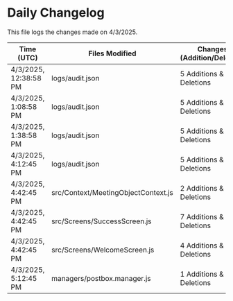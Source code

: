 # Daily Changelog

This file logs the changes made on 4/3/2025.

| Time (UTC)             | Files Modified                    | Changes (Addition/Deletion) |
|------------------------|-----------------------------------|-----------------------------|
| 4/3/2025, 12:38:58 PM | logs/audit.json | 5 Additions & 5 Deletions |
| 4/3/2025, 1:08:58 PM | logs/audit.json | 5 Additions & 5 Deletions|
| 4/3/2025, 1:38:58 PM | logs/audit.json | 5 Additions & 5 Deletions|
| 4/3/2025, 4:12:45 PM | logs/audit.json | 5 Additions & 5 Deletions|
| 4/3/2025, 4:42:45 PM | src/Context/MeetingObjectContext.js | 2 Additions & 1 Deletions|
| 4/3/2025, 4:42:45 PM | src/Screens/SuccessScreen.js | 7 Additions & 1 Deletions|
| 4/3/2025, 4:42:45 PM | src/Screens/WelcomeScreen.js | 4 Additions & 1 Deletions|
| 4/3/2025, 5:12:45 PM | managers/postbox.manager.js | 1 Additions & 1 Deletions|
